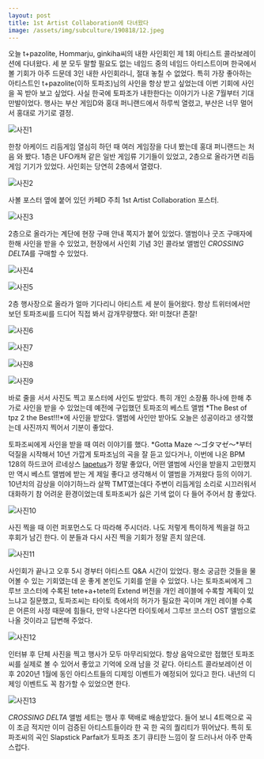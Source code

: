 ```yaml
---
layout: post
title: 1st Artist Collaboration에 다녀왔다
image: /assets/img/subculture/190818/12.jpeg
---
```


오늘 t+pazolite, Hommarju, ginkiha씨의 내한 사인회인 제 1회 아티스트 콜라보레이션에 다녀왔다.
세 분 모두 말할 필요도 없는 네임드 중의 네임드 아티스트이며 한국에서 볼 기회가 아주 드문데
3인 내한 사인회라니, 절대 놓칠 수 없었다.
특히 가장 좋아하는 아티스트인 t+pazolite(이하 토파조)님의 사인을 항상 받고 싶었는데
이번 기회에 사인을 꼭 받아 보고 싶었다.
사실 한국에 토파조가 내한한다는 이야기가 나온 7월부터 기대 만발이었다.
행사는 부산 게임D와 홍대 퍼니랜드에서 하루씩 열렸고, 부산은 너무 멀어서 홍대로 가기로 결정.

![사진1](/assets/img/subculture/190818/1.jpeg)

한창 아케이드 리듬게임 열심히 하던 때 여러 게임장을 다녀 봤는데 홍대 퍼니랜드는 처음 와 봤다.
1층은 UFO캐쳐 같은 일반 게임류 기기들이 있었고, 2층으로 올라가면 리듬게임 기기가 있었다. 사인회는 당연히 2층에서 열렸다.

![사진2](/assets/img/subculture/190818/2.jpeg)

사볼 포스터 옆에 붙어 있던 카페D 주최 1st Artist Collaboration 포스터.

![사진3](/assets/img/subculture/190818/3.jpeg)

2층으로 올라가는 계단에 현장 구매 안내 쪽지가 붙어 있었다. 앨범이나 굿즈 구매자에 한해 사인을 받을 수 있었고,
현장에서 사인회 기념 3인 콜라보 앨범인 *CROSSING DELTA*를 구매할 수 있었다.

![사진4](/assets/img/subculture/190818/4.jpeg)

![사진5](/assets/img/subculture/190818/5.jpeg)

2층 행사장으로 올라가 얼마 기다리니 아티스트 세 분이 들어왔다.
항상 트위터에서만 보던 토파조씨를 드디어 직접 봐서 감개무량했다. 와! 미쳤다! 존잘!

![사진6](/assets/img/subculture/190818/6.jpeg)

![사진7](/assets/img/subculture/190818/7.jpeg)

![사진8](/assets/img/subculture/190818/8.jpeg)

![사진9](/assets/img/subculture/190818/9.jpeg)

바로 줄을 서서 사진도 찍고 포스터에 사인도 받았다.
특히 개인 소장품 하나에 한해 추가로 사인을 받을 수 있었는데 예전에 구입했던 토파조의 베스트 앨범 *The Best of tpz 2 the Best!!!*에 사인을 받았다.
앨범에 사인만 받아도 오늘은 성공이라고 생각했는데 사진까지 찍어서 기분이 좋았다.

토파조씨에게 사인을 받을 때 여러 이야기를 했다.
*Gotta Maze ～ゴタマゼ～*부터 덕질을 시작해서 10년 가깝게 토파조님의 곡을 잘 듣고 있다거나,
이번에 나온 BPM 128의 하드코어 르네상스 [Iapetus](https://www.youtube.com/watch?v=gVS5n7wafzY)가 정말 좋았다,
어떤 앨범에 사인을 받을지 고민했지만 역시 베스트 앨범에 받는 게 제일 좋다고 생각해서 이 앨범을 가져왔다 등의 이야기.
10년치의 감상을 이야기하느라 살짝 TMT였는데다 주변이 리듬게임 소리로 시끄러워서 대화하기 참 어려운 환경이었는데 토파조씨가 싫은 기색 없이 다 들어 주어서 참 좋았다.

![사진10](/assets/img/subculture/190818/10.jpeg)

사진 찍을 때 이런 퍼포먼스도 다 따라해 주시더라.
나도 저렇게 특이하게 찍을걸 하고 후회가 남긴 한다. 이 분들과 다시 사진 찍을 기회가 정말 흔치 않은데.

![사진11](/assets/img/subculture/190818/11.jpeg)

사인회가 끝나고 오후 5시 경부터 아티스트 Q&A 시간이 있었다.
평소 궁금한 것들을 물어볼 수 있는 기회였는데 운 좋게 본인도 기회를 얻을 수 있었다.
나는 토파조씨에게 그루브 코스터에 수록된 tete+a+tete의 Extend 버전을 개인 레이블에 수록할 계획이 있느냐고 질문했고,
토파조씨는 타이토 측에서의 허가가 필요한 곡이며 개인 레이블 수록은 어른의 사정 때문에 힘들다,
만약 나온다면 타이토에서 그루브 코스터 OST 앨범으로 나올 것이라고 답변해 주었다.

![사진12](/assets/img/subculture/190818/12.jpeg)

인터뷰 후 단체 사진을 찍고 행사가 모두 마무리되었다.
항상 음악으로만 접했던 토파조씨를 실제로 볼 수 있어서 좋았고 기억에 오래 남을 것 같다.
아티스트 콜라보레이션 이후 2020년 1월에 동인 아티스트들의 디제잉 이벤트가 예정되어 있다고 한다. 내년의 디제잉 이벤트도 꼭 참가할 수 있었으면 한다.

![사진13](/assets/img/subculture/190818/13.jpeg)

*CROSSING DELTA* 앨범 세트는 행사 후 택배로 배송받았다. 들어 보니 4트랙으로 곡이 조금 적지만 이미 검증된 아티스트들이라 한 곡 한 곡의 퀄리티가 뛰어났다.
특히 토파조씨의 곡인 Slapstick Parfait가 토파조 초기 큐티한 느낌이 잘 드러나서 아주 만족스럽다.
